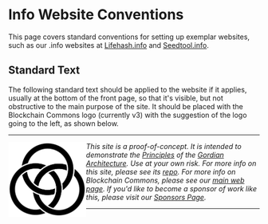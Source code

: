# Info Website Conventions

This page covers standard conventions for setting up exemplar websites, such as our .info websites at [Lifehash.info](https://lifehash.info/) and [Seedtool.info](https://github.com/BlockchainCommons/seedtool.info).

## Standard Text

The following standard text should be applied to the website if it applies, usually at the bottom of the front page, so that it's visible, but not obstructive to the main purpose of the site. It should be placed with the Blockchain Commons logo (currently v3) with the suggestion of the logo going to the left, as shown below.

---

<img src="images/logos/bc-logo-black.png" height=150 align="left"><i>This site is a proof-of-concept. It is intended to demonstrate the <a href="https://github.com/BlockchainCommons/Gordian#gordian-principles">Principles</a> of the <a href="https://github.com/BlockchainCommons/Gordian/blob/master/README.md">Gordian Architecture</a>. Use at your own risk. For more info on this site, please see its <a href="LINK-TO-REPO">repo</a>. For more info on Blockchain Commons, please see our <a href="https://www.blockchaincommons.com/">main web page</a>. If you'd like to become a sponsor of work like this, please visit our <a href="https://github.com/sponsors/BlockchainCommons">Sponsors Page</a>.</i>

---
